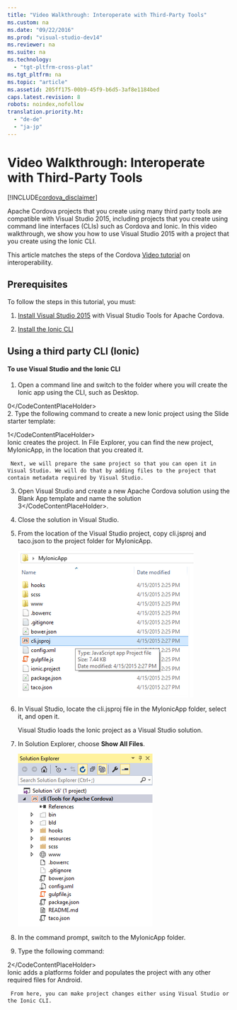 ```yaml
---
title: "Video Walkthrough: Interoperate with Third-Party Tools"
ms.custom: na
ms.date: "09/22/2016"
ms.prod: "visual-studio-dev14"
ms.reviewer: na
ms.suite: na
ms.technology: 
  - "tgt-pltfrm-cross-plat"
ms.tgt_pltfrm: na
ms.topic: "article"
ms.assetid: 205ff175-00b9-45f9-b6d5-3af8e1184bed
caps.latest.revision: 8
robots: noindex,nofollow
translation.priority.ht: 
  - "de-de"
  - "ja-jp"
---
```

# Video Walkthrough: Interoperate with Third-Party Tools
[!INCLUDE[cordova_disclaimer](../vs140/includes/cordova_disclaimer_md.md)]  
  
 Apache Cordova projects that you create using many third party tools are compatible with Visual Studio 2015, including projects that you create using command line interfaces (CLIs) such as Cordova and Ionic. In this video walkthrough, we show you how to use Visual Studio 2015 with a project that you create using the Ionic CLI.  
  
 This article matches the steps of the Cordova [Video tutorial](http://go.microsoft.com/fwlink/p/?LinkID=534728) on interoperability.  
  
## Prerequisites  
 To follow the steps in this tutorial, you must:  
  
1.  [Install Visual Studio 2015](http://go.microsoft.com/fwlink/p/?LinkId=397606) with Visual Studio Tools for Apache Cordova.  
  
2.  [Install the Ionic CLI](http://ionicframework.com/docs/cli/install.html)  
  
## Using a third party CLI (Ionic)  
  
#### To use Visual Studio and the Ionic CLI  
  
1.  Open a command line and switch to the folder where you will create the Ionic app using the CLI, such as Desktop.  
  
<CodeContentPlaceHolder>0\</CodeContentPlaceHolder>  
2.  Type the following command to create a new Ionic project using the Slide starter template:  
  
<CodeContentPlaceHolder>1\</CodeContentPlaceHolder>  
     Ionic creates the project. In File Explorer, you can find the new project, MyIonicApp, in the location that you created it.  
  
     Next, we will prepare the same project so that you can open it in Visual Studio. We will do that by adding files to the project that contain metadata required by Visual Studio.  
  
3.  Open Visual Studio and create a new Apache Cordova solution using the Blank App template and name the solution <CodeContentPlaceHolder>3\</CodeContentPlaceHolder>.  
  
4.  Close the solution in Visual Studio.  
  
5.  From the location of the Visual Studio project, copy cli.jsproj and taco.json to the project folder for MyIonicApp.  
  
     ![Project structure in Ionic](../vs140/media/cordova_videos_interoperability_ionic.png "Cordova_Videos_Interoperability_Ionic")  
  
6.  In Visual Studio, locate the cli.jsproj file in the MyIonicApp folder, select it, and open it.  
  
     Visual Studio loads the Ionic project as a Visual Studio solution.  
  
7.  In Solution Explorer, choose **Show All Files**.  
  
     ![Project structure in Visual Studio](../vs140/media/cordova_videos_interoperability_vs.png "Cordova_Videos_Interoperability_VS")  
  
8.  In the command prompt, switch to the MyIonicApp folder.  
  
9. Type the following command:  
  
<CodeContentPlaceHolder>2\</CodeContentPlaceHolder>  
     Ionic adds a platforms folder and populates the project with any other required files for Android.  
  
     From here, you can make project changes either using Visual Studio or the Ionic CLI.